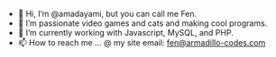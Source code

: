 - 👋 Hi, I’m @amadayami, but you can call me Fen.
- 👀 I’m passionate video games and cats and making cool programs.
- 🌱 I’m currently working with Javascript, MySQL, and PHP.
- 📫 How to reach me ... @ my site email: fen@armadillo-codes.com

<!---
amadayami/amadayami is a ✨ special ✨ repository because its `README.md` (this file) appears on your GitHub profile.
You can click the Preview link to take a look at your changes.
--->
